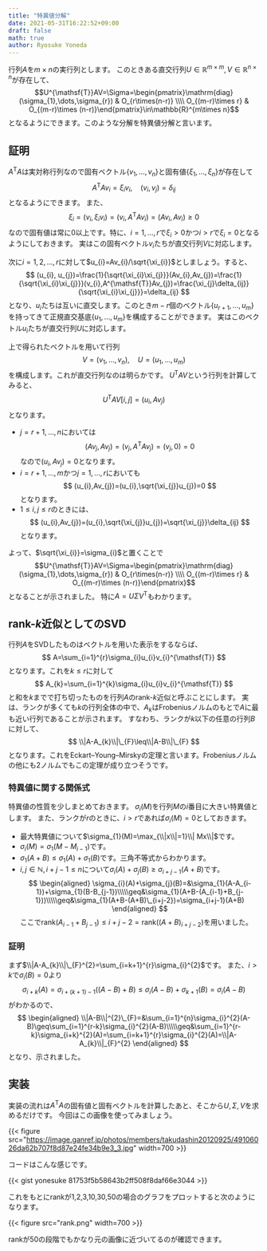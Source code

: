 ```yaml
---
title: "特異値分解"
date: 2021-05-31T16:22:52+09:00
draft: false
math: true
author: Ryosuke Yoneda
---
```


行列$A$を$m\times n$の実行列とします。
このときある直交行列$U\in\mathbb{R}^{m\times m},V\in\mathbb{R}^{n\times n}$が存在して、
$$U^{\mathsf{T}}AV=\Sigma=\begin{pmatrix}\mathrm{diag}(\sigma_{1},\dots,\sigma_{r}) & O_{r\times(n-r)} \\\\ O_{(m-r)\times r} & O_{(m-r)\times (n-r)}\end{pmatrix}\in\mathbb{R}^{m\times n}$$
となるようにできます。このような分解を特異値分解と言います。

## 証明
$A^{\mathsf{T}}A$は実対称行列なので固有ベクトル$\{v_{1},\dots,v_{n}\}$と固有値$\{\xi_{1},\dots,\xi_{n}\}$が存在して
$$
A^{\mathsf{T}}Av_{i}=\xi_{i}v_{i},\quad (v_{i},v_{j})=\delta_{ij}
$$
となるようにできます。
また、
$$
\xi_{i}=(v_{i},\xi_{i}v_{i})=(v_{i},A^{\mathsf{T}}Av_{i})=(Av_{i},Av_{i})\geq0
$$
なので固有値は常に0以上です。特に、$i=1,\dots,r$で$\xi_{i}>0$かつ$i>r$で$\xi_{i}=0$となるようにしておきます。
実はこの固有ベクトル$v_{i}$たちが直交行列$V$に対応します。

次に$i=1,2,\dots,r$に対して$u_{i}=Av_{i}/\sqrt{\xi_{i}}$としましょう。すると、
$$
(u_{i}, u_{j})=\frac{1}{\sqrt{\xi_{i}\xi_{j}}}(Av_{i},Av_{j})=\frac{1}{\sqrt{\xi_{i}\xi_{j}}}(v_{i},A^{\mathsf{T}}Av_{j})=\frac{\xi_{j}\delta_{ij}}{\sqrt{\xi_{i}\xi_{j}}}=\delta_{ij}
$$
となり、$u_{i}$たちは互いに直交します。このとき$m-r$個のベクトル$\{u_{r+1},\dots,u_{m}\}$を持ってきて正規直交基底$\{u_{1},\dots,u_{m}\}$を構成することができます。
実はこのベクトル$u_{i}$たちが直交行列$U$に対応します。

上で得られたベクトルを用いて行列
$$
V=(v_{1},\dots,v_{n}),\quad U=(u_{1},\dots,u_{m})
$$
を構成します。これが直交行列なのは明らかです。
$U^{\mathsf{T}}AV$という行列を計算してみると、
$$
U^{\mathsf{T}}AV[i,j]=(u_{i},Av_{j})
$$
となります。
- $j=r+1,\dots,n$においては
    $$
    (Av_{j},Av_{j})=(v_{j},A^{\mathsf{T}}Av_{j})=(v_{j},0)=0
    $$
    なので$(u_{i},Av_{j})=0$となります。
- $i=r+1,\dots,m$かつ$j=1,\dots,r$においても
    $$
    (u_{i},Av_{j})=(u_{i},\sqrt{\xi_{j}}u_{j})=0
    $$
    となります。
- $1\leq i,j\leq r$のときには、
    $$
    (u_{i},Av_{j})=(u_{i},\sqrt{\xi_{j}}u_{j})=\sqrt{\xi_{j}}\delta_{ij}
    $$
    となります。

よって、$\sqrt{\xi_{i}}=\sigma_{i}$と置くことで
$$U^{\mathsf{T}}AV=\Sigma=\begin{pmatrix}\mathrm{diag}(\sigma_{1},\dots,\sigma_{r}) & O_{r\times(n-r)} \\\\ O_{(m-r)\times r} & O_{(m-r)\times (n-r)}\end{pmatrix}$$
となることが示されました。
特に$A=U\Sigma V^{\mathsf{T}}$もわかります。

## rank-$k$近似としてのSVD
行列$A$をSVDしたものはベクトルを用いた表示をするならば、
$$
A=\sum_{i=1}^{r}\sigma_{i}u_{i}v_{i}^{\mathsf{T}}
$$
となります。これを$k\leq r$に対して
$$
A_{k}=\sum_{i=1}^{k}\sigma_{i}u_{i}v_{i}^{\mathsf{T}}
$$
と和を$k$までで打ち切ったものを行列$A$のrank-$k$近似と呼ぶことにします。
実は、ランクが多くても$k$の行列全体の中で、$A_{k}$はFrobeniusノルムのもとで$A$に最も近い行列であることが示されます。
すなわち、ランクが$k$以下の任意の行列$B$に対して、
$$
\\|A-A_{k}\\|\_{F}\leq\\|A-B\\|\_{F}
$$
となります。これをEckart–Young–Mirskyの定理と言います。Frobeniusノルムの他にも2ノルムでもこの定理が成り立つそうです。

### 特異値に関する関係式
特異値の性質を少しまとめておきます。
$\sigma_{i}(M)$を行列$M$の$i$番目に大きい特異値とします。
また、ランクが$r$のときに、$i>r$であれば$\sigma_{i}(M)=0$としておきます。

- 最大特異値について$\sigma_{1}(M)=\max_{\\|x\\|=1}\\| Mx\\|$です。
- $\sigma_{i}(M)=\sigma_{1}(M-M_{i-1})$です。
- $\sigma_{1}(A+B)\leq\sigma_{1}(A)+\sigma_{1}(B)$です。三角不等式からわかります。
- $i,j\in\mathbb{N},i+j-1\leq n$について$\sigma_{i}(A)+\sigma_{j}(B)\geq\sigma_{i+j-1}(A+B)$です。
$$
\begin{aligned}
\sigma_{i}(A)+\sigma_{j}(B)=&\sigma_{1}(A-A_{i-1})+\sigma_{1}(B-B_{j-1})\\\\\geq&\sigma_{1}(A+B-(A_{i-1}+B_{j-1}))\\\\\geq&\sigma_{1}(A+B-(A+B)\_{i+j-2})=\sigma_{i+j-1}(A+B)
\end{aligned}
$$
ここで$\mathrm{rank}(A_{i-1}+B_{j-1})\leq i+j-2=\mathrm{rank}((A+B)_{i+j-2})$を用いました。

### 証明
まず$\\|A-A_{k}\\|\_{F}^{2}=\sum_{i=k+1}^{r}\sigma_{i}^{2}$です。
また、$i>k$で$\sigma_{i}(B)=0$より
$$
\sigma_{i+k}(A)=\sigma_{i+(k+1)-1}((A-B)+B)\leq\sigma_{i}(A-B)+\sigma_{k+1}(B)=\sigma_{i}(A-B)
$$
がわかるので、
$$
\begin{aligned}
\\|A-B\\|^{2}\_{F}=&\sum_{i=1}^{n}\sigma_{i}^{2}(A-B)\geq\sum_{i=1}^{r-k}\sigma_{i}^{2}(A-B)\\\\\geq&\sum_{i=1}^{r-k}\sigma_{i+k}^{2}(A)=\sum_{i=k+1}^{r}\sigma_{i}^{2}(A)=\\|A-A_{k}\\|_{F}^{2}
\end{aligned}
$$
となり、示されました。

## 実装
実装の流れは$A^{\mathsf{T}}A$の固有値と固有ベクトルを計算したあと、そこから$U,\Sigma,V$を求めるだけです。
今回はこの画像を使ってみましょう。

{{< figure src="https://image.ganref.jp/photos/members/takudashin20120925/49106026da62b707f8d87e24fe34b9e3_3.jpg" width=700 >}}

コードはこんな感じです。

{{< gist yonesuke 81753f5b58643b2ff508f8daf66e3044 >}}

これをもとにrankが1,2,3,10,30,50の場合のグラフをプロットすると次のようになります。

{{< figure src="rank.png" width=700 >}}

rankが50の段階でもかなり元の画像に近づいてるのが確認できます。